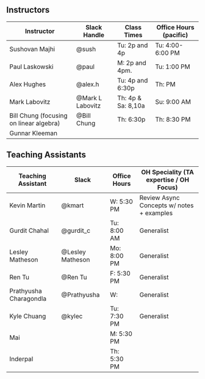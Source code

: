 ## Instructors 

| Instructor                                      | Slack Handle       | Class Times           | Office Hours (pacific) |
|-------------------|--------------------|-----------------------|------------------------|
| Sushovan Majhi                                 | @sush              | Tu: 2p and 4p         | Tu: 4:00-6:00 PM       |
| Paul Laskowski                                 | @paul              | M:  2p and 4pm.       | Tu: 1:00 PM            |
| Alex Hughes                                    | @alex.h            | Tu: 4p and 6:30p      | Th:      PM            |
| Mark Labovitz                                  | @Mark L Labovitz   | Th: 4p & Sa: 8,10a    | Su: 9:00 AM            |
| Bill Chung (focusing on linear algebra)        | @Bill Chung        | Th: 6:30p             | Th: 8:30 PM            |
| Gunnar Kleeman

## Teaching Assistants

| Teaching Assistant     | Slack             | Office Hours   | OH Speciality (TA expertise / OH Focus)   |
|------------------------|-------------------|----------------|-------------------------------------------|
| Kevin Martin           | @kmart            | W: 5:30 PM     | Review Async Concepts w/ notes + examples |
| Gurdit Chahal          | @gurdit_c         | Tu: 8:00 AM    | Generalist                                |
| Lesley Matheson        | @Lesley Matheson  | Mo: 8:00 PM    | Generalist  | 
| Ren Tu                 | @Ren Tu           | F: 5:30 PM     | Generalist  |
| Prathyusha Charagondla | @Prathyusha       | W:             | Generalist  |
| Kyle Chuang            | @kylec            | Tu: 7:30 PM    | Generalist  |
| Mai                    |                   | M: 5:30 PM     | 
| Inderpal               |                   | Th: 5:30 PM    | 

